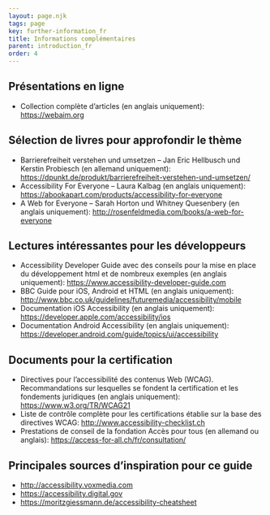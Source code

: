 ```yaml
---
layout: page.njk
tags: page
key: further-information_fr
title: Informations complémentaires
parent: introduction_fr
order: 4
---
```


## Présentations en ligne
* Collection complète d’articles (en anglais uniquement): <sbb-link variant="inline" type="button" target="_blank" href="https://webaim.org">https://webaim.org</sbb-link>

## Sélection de livres pour approfondir le thème
* Barrierefreiheit verstehen und umsetzen – Jan Eric Hellbusch und Kerstin Probiesch (en allemand uniquement):  <sbb-link variant="inline" type="button" target="_blank" href="https://dpunkt.de/produkt/barrierefreiheit-verstehen-und-umsetzen/">https://dpunkt.de/produkt/barrierefreiheit-verstehen-und-umsetzen/</sbb-link>
* Accessibility For Everyone – Laura Kalbag (en anglais uniquement): <sbb-link variant="inline" type="button" target="_blank" href="https://abookapart.com/products/accessibility-for-everyone">https://abookapart.com/products/accessibility-for-everyone</sbb-link>
* A Web for Everyone – Sarah Horton und Whitney Quesenbery (en anglais uniquement): <sbb-link variant="inline" type="button" target="_blank" href="http://rosenfeldmedia.com/books/a-web-for-everyone">http://rosenfeldmedia.com/books/a-web-for-everyone</sbb-link>

## Lectures intéressantes pour les développeurs
* Accessibility Developer Guide avec des conseils pour la mise en place du développement html et de nombreux exemples (en anglais uniquement): <sbb-link variant="inline" type="button" target="_blank" href="https://www.accessibility-developer-guide.com">https://www.accessibility-developer-guide.com</sbb-link>
* BBC Guide pour iOS, Android et HTML (en anglais uniquement): <sbb-link variant="inline" type="button" target="_blank" href="http://www.bbc.co.uk/guidelines/futuremedia/accessibility/mobile">http://www.bbc.co.uk/guidelines/futuremedia/accessibility/mobile</sbb-link>
* Documentation iOS Accessibility (en anglais uniquement): <sbb-link variant="inline" type="button" target="_blank" href="https://developer.apple.com/accessibility/ios">https://developer.apple.com/accessibility/ios</sbb-link>
* Documentation Android Accessibility (en anglais uniquement): <sbb-link variant="inline" type="button" target="_blank" href="https://developer.android.com/guide/topics/ui/accessibility">https://developer.android.com/guide/topics/ui/accessibility</sbb-link>

## Documents pour la certification
* Directives pour l’accessibilité des contenus Web (WCAG). Recommandations sur lesquelles se fondent la certification et les fondements juridiques (en anglais uniquement): <sbb-link variant="inline" type="button" target="_blank" href="https://www.w3.org/TR/WCAG21">https://www.w3.org/TR/WCAG21</sbb-link>
* Liste de contrôle complète pour les certifications établie sur la base des directives WCAG: <sbb-link variant="inline" type="button" target="_blank" href="http://www.accessibility-checklist.ch">http://www.accessibility-checklist.ch</sbb-link>
* Prestations de conseil de la fondation Accès pour tous (en allemand ou anglais): <sbb-link variant="inline" type="button" target="_blank" href="https://access-for-all.ch/fr/consultation/">https://access-for-all.ch/fr/consultation/</sbb-link>


## Principales sources d’inspiration pour ce guide
* <sbb-link variant="inline" type="button" target="_blank" href="http://accessibility.voxmedia.com">http://accessibility.voxmedia.com</sbb-link>
* <sbb-link variant="inline" type="button" target="_blank" href="https://accessibility.digital.gov">https://accessibility.digital.gov</sbb-link>
* <sbb-link variant="inline" type="button" target="_blank" href="https://moritzgiessmann.de/accessibility-cheatsheet">https://moritzgiessmann.de/accessibility-cheatsheet</sbb-link>

